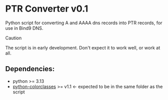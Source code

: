 # PTR Converter v0.1
Python script for converting A and AAAA dns records into PTR records, for use in Bind9 DNS.


> [!CAUTION]
> The script is in early development. Don't expect it to work well, or work at all.

## Dependencies:
- python >= 3.13
- [python-colorclasses](https://github.com/mkow04/python-colorclasses) >= v1.1 <- expected to be in the same folder as the script

